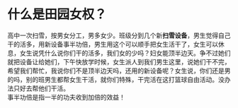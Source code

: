 # 什么是田园女权？

高中一次扫雪，按男女分工，男多女少。班级分到几个新**扫雪设备**，男生觉得自己干的活多，用新设备事半功倍，男生用这个可以顺手把女生活干了，女生可以休息，女生说凭什么说你们干的活多，我们女的少吗？妇女能顶半边天。争不过她们就把设备让给她们，下午快放学时候，女生派人到我们男生这里，说她们干不完，希望我们帮忙，我说你们不是顶半边天吗，还用的新设备呢？女生说，你们还是男的吗，别的班男生都帮女生干活，就你们特殊，干完活在这打篮球自由活动。没办法只好去帮他们干活。  
事半功倍是指一半的功夫收到加倍的效益！